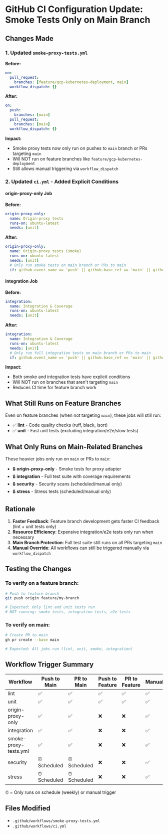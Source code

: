 # GitHub CI Configuration Update: Smoke Tests Only on Main Branch

## Changes Made

### 1. Updated `smoke-proxy-tests.yml`
**Before:**
```yaml
on:
  pull_request:
    branches: [feature/gcp-kubernetes-deployment, main]
  workflow_dispatch: {}
```

**After:**
```yaml
on:
  push:
    branches: [main]
  pull_request:
    branches: [main]
  workflow_dispatch: {}
```

**Impact:** 
- Smoke proxy tests now only run on pushes to `main` branch or PRs targeting `main`
- Will NOT run on feature branches like `feature/gcp-kubernetes-deployment`
- Still allows manual triggering via `workflow_dispatch`

### 2. Updated `ci.yml` - Added Explicit Conditions

#### origin-proxy-only Job
**Before:**
```yaml
origin-proxy-only:
  name: Origin-proxy tests
  runs-on: ubuntu-latest
  needs: [unit]
```

**After:**
```yaml
origin-proxy-only:
  name: Origin-proxy tests (smoke)
  runs-on: ubuntu-latest
  needs: [unit]
  # Only run smoke tests on main branch or PRs to main
  if: github.event_name == 'push' || github.base_ref == 'main' || github.ref == 'refs/heads/main'
```

#### integration Job
**Before:**
```yaml
integration:
  name: Integration & Coverage
  runs-on: ubuntu-latest
  needs: [unit]
```

**After:**
```yaml
integration:
  name: Integration & Coverage
  runs-on: ubuntu-latest
  needs: [unit]
  # Only run full integration tests on main branch or PRs to main
  if: github.event_name == 'push' || github.base_ref == 'main' || github.ref == 'refs/heads/main'
```

**Impact:**
- Both smoke and integration tests have explicit conditions
- Will NOT run on branches that aren't targeting `main`
- Reduces CI time for feature branch work

## What Still Runs on Feature Branches

Even on feature branches (when not targeting `main`), these jobs will still run:
- ✅ **lint** - Code quality checks (ruff, black, isort)
- ✅ **unit** - Fast unit tests (excluding integration/e2e/slow tests)

## What Only Runs on Main-Related Branches

These heavier jobs only run on `main` or PRs to `main`:
- 🔒 **origin-proxy-only** - Smoke tests for proxy adapter
- 🔒 **integration** - Full test suite with coverage requirements
- 🔒 **security** - Security scans (scheduled/manual only)
- 🔒 **stress** - Stress tests (scheduled/manual only)

## Rationale

1. **Faster Feedback**: Feature branch development gets faster CI feedback (lint + unit tests only)
2. **Resource Efficiency**: Expensive integration/e2e tests only run when necessary
3. **Main Branch Protection**: Full test suite still runs on all PRs targeting `main`
4. **Manual Override**: All workflows can still be triggered manually via `workflow_dispatch`

## Testing the Changes

### To verify on a feature branch:
```bash
# Push to feature branch
git push origin feature/my-branch

# Expected: Only lint and unit tests run
# NOT running: smoke tests, integration tests, e2e tests
```

### To verify on main:
```bash
# Create PR to main
gh pr create --base main

# Expected: All jobs run (lint, unit, smoke, integration)
```

## Workflow Trigger Summary

| Workflow | Push to Main | PR to Main | Push to Feature | PR to Feature | Manual |
|----------|--------------|------------|-----------------|---------------|---------|
| lint | ✅ | ✅ | ✅ | ✅ | ✅ |
| unit | ✅ | ✅ | ✅ | ✅ | ✅ |
| origin-proxy-only | ✅ | ✅ | ❌ | ❌ | ✅ |
| integration | ✅ | ✅ | ❌ | ❌ | ✅ |
| smoke-proxy-tests.yml | ✅ | ✅ | ❌ | ❌ | ✅ |
| security | ⏰ Scheduled | ⏰ Scheduled | ❌ | ❌ | ✅ |
| stress | ⏰ Scheduled | ⏰ Scheduled | ❌ | ❌ | ✅ |

⏰ = Only runs on schedule (weekly) or manual trigger

## Files Modified
- `.github/workflows/smoke-proxy-tests.yml`
- `.github/workflows/ci.yml`
